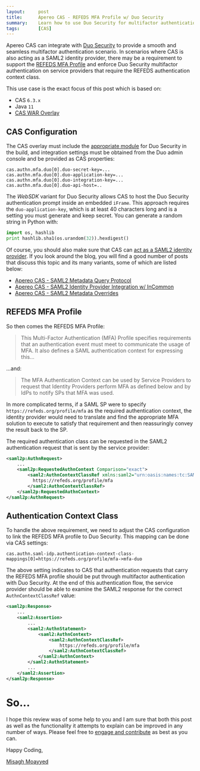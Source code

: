 ```yaml
---
layout:     post
title:      Apereo CAS - REFEDS MFA Profile w/ Duo Security
summary:    Learn how to use Duo Security for multifactor authentication with Apereo CAS to handle the REFEDS MFA Profile.
tags:       [CAS]
---
```


Apereo CAS can integrate with [Duo Security](https://www.duo.com/) to provide a smooth and seamless multifactor authentication scenario. In scenarios where CAS is also acting as a SAML2 identity provider, there may be a requirement to support the [REFEDS MFA Profile](https://refeds.org/profile/mfa) and enforce Duo Security multifactor authentication on service providers that require the REFEDS authentication context class. 

This use case is the exact focus of this post which is based on:

- CAS `6.3.x`
- Java `11`
- [CAS WAR Overlay](https://github.com/apereo/cas-overlay-template)

## CAS Configuration

The CAS overlay must include the [appropriate module](https://apereo.github.io/cas/development/mfa/DuoSecurity-Authentication.html) for Duo Security in the build, and integration settings must be obtained from the Duo admin console and be provided as CAS properties:

```
cas.authn.mfa.duo[0].duo-secret-key=...
cas.authn.mfa.duo[0].duo-application-key=...
cas.authn.mfa.duo[0].duo-integration-key=...
cas.authn.mfa.duo[0].duo-api-host=..
```

The *WebSDK* variant for Duo Security allows CAS to host the Duo Security authentication prompt inside an embedded `iFrame`. This approach requires the `duo-application-key`, which is at least 40 characters long and is a setting you must generate and keep secret. You can generate a random string in Python with:

```python
import os, hashlib
print hashlib.sha1(os.urandom(32)).hexdigest()
```

Of course, you should also make sure that CAS can [act as a SAML2 identity provider](https://apereo.github.io/cas/development/installation/Configuring-SAML2-Authentication.html). If you look around the blog, you will find a good number of posts that discuss this topic and its many variants, some of which are listed below:

- [Apereo CAS - SAML2 Metadata Query Protocol](/2019/04/12/cas61x-saml-idp-mdq/)
- [Apereo CAS - SAML2 Identity Provider Integration w/ InCommon](/2019/01/18/cas61-saml2-idp-incommon/)
- [Apereo CAS - SAML2 Metadata Overrides](/2019/12/16/cas62x-saml2-metadata-service/)

## REFEDS MFA Profile

So then comes the REFEDS MFA Profile:

> This Multi-Factor Authentication (MFA) Profile specifies requirements that an authentication event must meet to communicate the usage of MFA. It also defines a SAML authentication context for expressing this…

...and:

> The MFA Authentication Context can be used by Service Providers to request that Identity Providers perform MFA as defined below and by IdPs to notify SPs that MFA was used.

In more complicated terms, if a SAML SP were to specify `https://refeds.org/profile/mfa` as the required authentication context, the identity provider would need to translate and find the appropriate MFA solution to execute to satisfy that requirement and then reassuringly convey the result back to the SP.

The required authentication class can be requested in the SAML2 authentication request that is sent by the service provider:

```xml
<saml2p:AuthnRequest>
    ...
    <saml2p:RequestedAuthnContext Comparison="exact">
        <saml2:AuthnContextClassRef xmlns:saml2="urn:oasis:names:tc:SAML:2.0:assertion">
          https://refeds.org/profile/mfa
        </saml2:AuthnContextClassRef>
    </saml2p:RequestedAuthnContext>
</saml2p:AuthnRequest>
```

## Authentication Context Class

To handle the above requirement, we need to adjust the CAS configuration to link the REFEDS MFA profile to Duo Security. This mapping can be done via CAS settings:

```
cas.authn.saml-idp.authentication-context-class-mappings[0]=https://refeds.org/profile/mfa->mfa-duo
```

The above setting indicates to CAS that authentication requests that carry the REFEDS MFA profile should be put through multifactor authentication with Duo Security. At the end of this authentication flow, the service provider should be able to examine the SAML2 response for the correct `AuthnContextClassRef` value:

```xml
<saml2p:Response>
    ...
    <saml2:Assertion>
        ...
        <saml2:AuthnStatement>
            <saml2:AuthnContext>
                <saml2:AuthnContextClassRef>
                    https://refeds.org/profile/mfa
                </saml2:AuthnContextClassRef>
            </saml2:AuthnContext>
        </saml2:AuthnStatement>
        ...
    </saml2:Assertion>
</saml2p:Response>
```

# So...

I hope this review was of some help to you and I am sure that both this post as well as the functionality it attempts to explain can be improved in any number of ways. Please feel free to [engage and contribute][contribguide] as best as you can.

Happy Coding,

[Misagh Moayyed](https://fawnoos.com)

[contribguide]: https://apereo.github.io/cas/developer/Contributor-Guidelines.html
